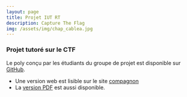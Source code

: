 ```yaml
---
layout: page
title: Projet IUT RT
description: Capture The Flag
img: /assets/img/chap_cablea.jpg
---
```


### Projet tutoré sur le CTF

Le poly conçu par les étudiants du groupe de projet est disponible sur [GitHub](https://github.com/projetctf2019-2020/projetctf2019-2020.github.io).

- Une version web est lisible sur le site [compagnon](projetctf2019-2020.github.io/)
- La [version PDF](https://github.com/projetctf2019-2020/projetctf2019-2020.github.io/raw/master/Cours_CTF.pdf) est aussi disponible.
